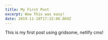 ```yaml
---
title: My First Post
excerpt: Wow This was easy!
date: 2019-11-10T17:32:06.869Z
---
```

This is my first post using gridsome, netlify cms!
